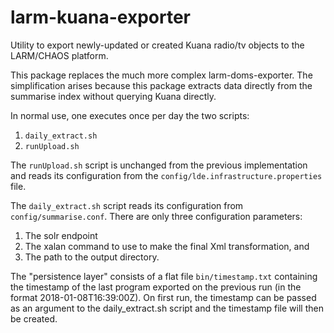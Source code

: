 larm-kuana-exporter
==================

Utility to export newly-updated or created Kuana radio/tv objects to the LARM/CHAOS platform.

This package replaces the much more complex larm-doms-exporter. The simplification arises because this package
extracts data directly from the summarise index without querying Kuana directly. 

In normal use, one executes once per day the two scripts:

1. `daily_extract.sh`
1. `runUpload.sh`

The `runUpload.sh` script is unchanged from the previous implementation and reads its configuration from the `config/lde.infrastructure.properties` file.

The `daily_extract.sh` script reads its configuration from `config/summarise.conf`. There are only three configuration parameters:

1. The solr endpoint
2. The xalan command to use to make the final Xml transformation, and
3. The path to the output directory.

The "persistence layer" consists of a flat file `bin/timestamp.txt` containing the timestamp of the last program exported on the previous run (in the format 2018-01-08T16:39:00Z).
On first run, the timestamp can be passed as an argument to the daily_extract.sh script and the timestamp file will then be created.